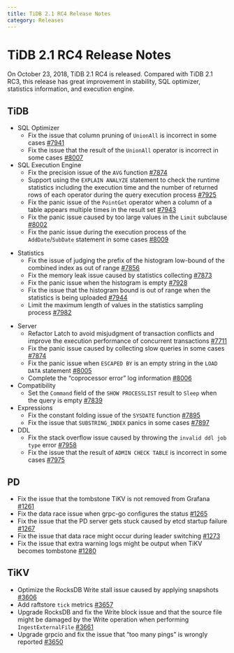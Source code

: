 ```yaml
---
title: TiDB 2.1 RC4 Release Notes
category: Releases
---
```


# TiDB 2.1 RC4 Release Notes

On October 23, 2018, TiDB 2.1 RC4 is released. Compared with TiDB 2.1 RC3, this release has great improvement in stability, SQL optimizer, statistics information, and execution engine.

## TiDB

+ SQL Optimizer
    - Fix the issue that column pruning of `UnionAll` is incorrect in some cases [#7941](https://github.com/pingcap/tidb/pull/7941)
    - Fix the issue that the result of the `UnionAll` operator is incorrect in some cases [#8007](https://github.com/pingcap/tidb/pull/8007)
+ SQL Execution Engine
    - Fix the precision issue of the `AVG` function [#7874](https://github.com/pingcap/tidb/pull/7874)
    - Support using the `EXPLAIN ANALYZE` statement to check the runtime statistics including the execution time and the number of returned rows of each operator during the query execution process [#7925](https://github.com/pingcap/tidb/pull/7925)
    - Fix the panic issue of the `PointGet` operator when a column of a table appears multiple times in the result set [#7943](https://github.com/pingcap/tidb/pull/7943)
    - Fix the panic issue caused by too large values in the `Limit` subclause [#8002](https://github.com/pingcap/tidb/pull/8002)
    - Fix the panic issue during the execution process of the `AddDate`/`SubDate` statement in some cases [#8009](https://github.com/pingcap/tidb/pull/8009)

- Statistics
    - Fix the issue of judging the prefix of the histogram low-bound of the combined index as out of range [#7856](https://github.com/pingcap/tidb/pull/7856)
    - Fix the memory leak issue caused by statistics collecting [#7873](https://github.com/pingcap/tidb/pull/7873)
    - Fix the panic issue when the histogram is empty [#7928](https://github.com/pingcap/tidb/pull/7928)
    - Fix the issue that the histogram bound is out of range when the statistics is being uploaded [#7944](https://github.com/pingcap/tidb/pull/7944)
    - Limit the maximum length of values in the statistics sampling process [#7982](https://github.com/pingcap/tidb/pull/7982)

+ Server
    - Refactor Latch to avoid misjudgment of transaction conflicts and improve the execution performance of concurrent transactions [#7711](https://github.com/pingcap/tidb/pull/7711)
    - Fix the panic issue caused by collecting slow queries in some cases [#7874](https://github.com/pingcap/tidb/pull/7847)
    - Fix the panic issue when `ESCAPED BY` is an empty string in the `LOAD DATA` statement [#8005](https://github.com/pingcap/tidb/pull/8005)
    - Complete the “coprocessor error” log information [#8006](https://github.com/pingcap/tidb/pull/8006)
+ Compatibility
    - Set the `Command` field of the `SHOW PROCESSLIST` result to `Sleep` when the query is empty [#7839](https://github.com/pingcap/tidb/pull/7839)
+ Expressions
    - Fix the constant folding issue of the `SYSDATE` function [#7895](https://github.com/pingcap/tidb/pull/7895)
    - Fix the issue that `SUBSTRING_INDEX` panics in some cases [#7897](https://github.com/pingcap/tidb/pull/7897)
+ DDL
    - Fix the stack overflow issue caused by throwing the `invalid ddl job type` error [#7958](https://github.com/pingcap/tidb/pull/7958)
    - Fix the issue that the result of `ADMIN CHECK TABLE` is incorrect in some cases [#7975](https://github.com/pingcap/tidb/pull/7975)

## PD

- Fix the issue that the tombstone TiKV is not removed from Grafana [#1261](https://github.com/pingcap/pd/pull/1261)
- Fix the data race issue when grpc-go configures the status [#1265](https://github.com/pingcap/pd/pull/1265)
- Fix the issue that the PD server gets stuck caused by etcd startup failure [#1267](https://github.com/pingcap/pd/pull/1267)
- Fix the issue that data race might occur during leader switching [#1273](https://github.com/pingcap/pd/pull/1273)
- Fix the issue that extra warning logs might be output when TiKV becomes tombstone [#1280](https://github.com/pingcap/pd/pull/1273)

## TiKV

- Optimize the RocksDB Write stall issue caused by applying snapshots [#3606](https://github.com/tikv/tikv/pull/3606)
- Add raftstore `tick` metrics [#3657](https://github.com/tikv/tikv/pull/3657)
- Upgrade RocksDB and fix the Write block issue and that the source file might be damaged by the Write operation when performing `IngestExternalFile` [#3661](https://github.com/tikv/tikv/pull/3661)
- Upgrade grpcio and fix the issue that “too many pings” is wrongly reported [#3650](https://github.com/tikv/tikv/pull/3650)